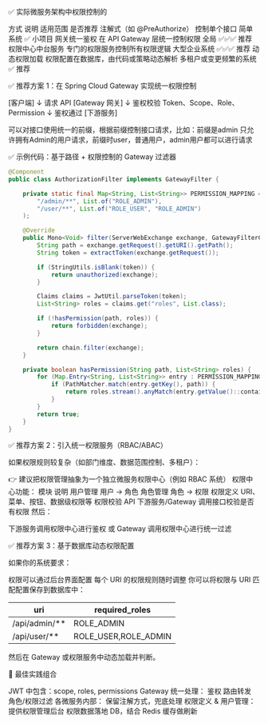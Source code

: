 


✅ 实际微服务架构中权限控制的 

方式                          	说明	                    适用范围	            是否推荐
注解式（如 @PreAuthorize）	控制单个接口	                简单系统	            ✅ 小项目
网关统一鉴权          	在 API Gateway 层统一控制权限	       全局	            ✅✅✅ 推荐
权限中心中台服务          	专门的权限服务控制所有权限逻辑	    大型企业系统	        ✅✅✅ 推荐
动态权限加载	        权限配置在数据库，由代码或策略动态解析  多租户或变更频繁的系统	✅ 推荐






✅ 推荐方案 1：在 Spring Cloud Gateway 实现统一权限控制

[客户端]
↓ 请求 API
[Gateway 网关]
↓ 鉴权校验 Token、Scope、Role、Permission
↓ 鉴权通过
[下游服务]


可以对接口使用统一的前缀，根据前缀控制接口请求，比如：前缀是admin 只允许拥有Admin的用户请求，前缀时user，普通用户，admin用户都可以进行请求

✅ 示例代码：基于路径 + 权限控制的 Gateway 过滤器

```java
@Component
public class AuthorizationFilter implements GatewayFilter {

    private static final Map<String, List<String>> PERMISSION_MAPPING = Map.of(
        "/admin/**", List.of("ROLE_ADMIN"),
        "/user/**", List.of("ROLE_USER", "ROLE_ADMIN")
    );

    @Override
    public Mono<Void> filter(ServerWebExchange exchange, GatewayFilterChain chain) {
        String path = exchange.getRequest().getURI().getPath();
        String token = extractToken(exchange.getRequest());

        if (StringUtils.isBlank(token)) {
            return unauthorized(exchange);
        }

        Claims claims = JwtUtil.parseToken(token);
        List<String> roles = claims.get("roles", List.class);

        if (!hasPermission(path, roles)) {
            return forbidden(exchange);
        }

        return chain.filter(exchange);
    }

    private boolean hasPermission(String path, List<String> roles) {
        for (Map.Entry<String, List<String>> entry : PERMISSION_MAPPING.entrySet()) {
            if (PathMatcher.match(entry.getKey(), path)) {
                return roles.stream().anyMatch(entry.getValue()::contains);
            }
        }
        return true;
    }
}


```


✅ 推荐方案 2：引入统一权限服务（RBAC/ABAC）


如果权限规则较复杂（如部门维度、数据范围控制、多租户）：

👉 建议把权限管理抽象为一个独立微服务权限中心（例如 RBAC 系统）
权限中心功能：
模块                  	    说明
用户管理            	    用户 -> 角色
角色管理	                角色 -> 权限
权限定义	            URI、菜单、按钮、数据级权限等
权限校验 API	    下游服务/Gateway 调用接口校验是否有权限
然后：

下游服务调用权限中心进行鉴权
或 Gateway 调用权限中心进行统一过滤


✅ 推荐方案 3：基于数据库动态权限配置

如果你的系统要求：

权限可以通过后台界面配置
每个 URI 的权限规则随时调整
你可以将权限与 URI 匹配配置保存到数据库中：

uri                 | required_roles
--------------------|-------------------
/api/admin/**       | ROLE_ADMIN
/api/user/**        | ROLE_USER,ROLE_ADMIN
然后在 Gateway 或权限服务中动态加载并判断。


🚀 最佳实践组合

JWT 中包含：scope, roles, permissions
Gateway 统一处理：
    鉴权
    路由转发
    角色/权限过滤
各微服务内部：
    保留注解方式，兜底处理
权限定义 & 用户管理：
    提供权限管理后台
    权限数据落地 DB，结合 Redis 缓存做刷新